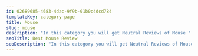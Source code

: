 ```yaml
---
id: 02689685-4683-4dac-9f9b-01b0c4dcd784
templateKey: category-page
title: Mouse
slug: mouse
description: "In this category you will get Neutral Reviews of Mouse "
seoTitle: Best Mouse Review
seoDescription: "In this category you will get Neutral Reviews of Mouse "
---
```

